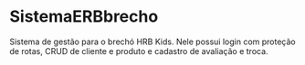 # SistemaERBbrecho
 Sistema de gestão para o brechó HRB Kids. Nele possui login com proteção de rotas, CRUD de cliente e produto e cadastro de avaliação e troca.
